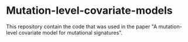 # Mutation-level-covariate-models
This repository contain the code that was used in the paper "A mutation-level covariate model for mutational signatures".
